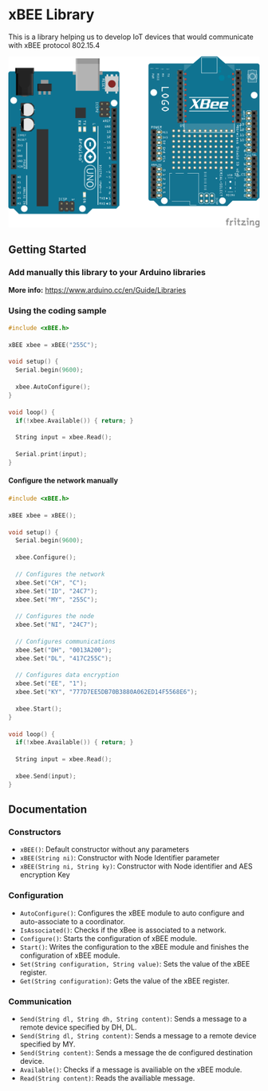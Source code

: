 # xBEE Library

This is a library helping us to develop IoT devices that would communicate with xBEE protocol 802.15.4

![Components](assets/Components.png)

## Getting Started

### Add manually this library to your Arduino libraries

**More info:** https://www.arduino.cc/en/Guide/Libraries

### Using the coding sample

```cpp
#include <xBEE.h>

xBEE xbee = xBEE("255C");

void setup() {  
  Serial.begin(9600);
  
  xbee.AutoConfigure();
}

void loop() {
  if(!xbee.Available()) { return; }
  
  String input = xbee.Read();
  
  Serial.print(input);
}
```

#### Configure the network manually

```cpp
#include <xBEE.h>

xBEE xbee = xBEE();

void setup() {  
  Serial.begin(9600);
  
  xbee.Configure();
  
  // Configures the network
  xbee.Set("CH", "C");
  xbee.Set("ID", "24C7");
  xbee.Set("MY", "255C");

  // Configures the node
  xbee.Set("NI", "24C7");

  // Configures communications
  xbee.Set("DH", "0013A200");
  xbee.Set("DL", "417C255C");

  // Configures data encryption
  xbee.Set("EE", "1");
  xbee.Set("KY", "777D7EE5DB70B3880A062ED14F5568E6");

  xbee.Start();
}

void loop() {
  if(!xbee.Available()) { return; }
  
  String input = xbee.Read();
  
  xbee.Send(input);
}
```

## Documentation

### Constructors

* ``xBEE()``: Default constructor without any parameters
* ``xBEE(String ni)``: Constructor with Node Identifier parameter
* ``xBEE(String ni, String ky)``: Constructor with Node identifier and AES encryption Key

### Configuration

* ``AutoConfigure()``: Configures the xBEE module to auto configure and auto-associate to a coordinator.
* ``IsAssociated()``: Checks if the xBee is associated to a network.
* ``Configure()``: Starts the configuration of xBEE module.
* ``Start()``: Writes the configuration to the xBEE module and finishes the configuration of xBEE module.
* ``Set(String configuration, String value)``:  Sets the value of the xBEE register.
* ``Get(String configuration)``: Gets the value of the xBEE register.

### Communication

* ``Send(String dl, String dh, String content)``: Sends a message to a remote device specified by DH, DL.
* ``Send(String dl, String content)``: Sends a message to a remote device specified by MY.
* ``Send(String content)``: Sends a message the de configured destination device.
* ``Available()``: Checks if a message is availiable on the xBEE module.
* ``Read(String content)``: Reads the availiable message.

